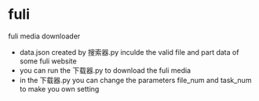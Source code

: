 # fuli
fuli media downloader
- data.json created by 搜索器.py inculde the valid file and part data of some fuli website
- you can run the 下载器.py to download the fuli media
- in the 下载器.py you can change the parameters file_num and task_num to make you own setting
